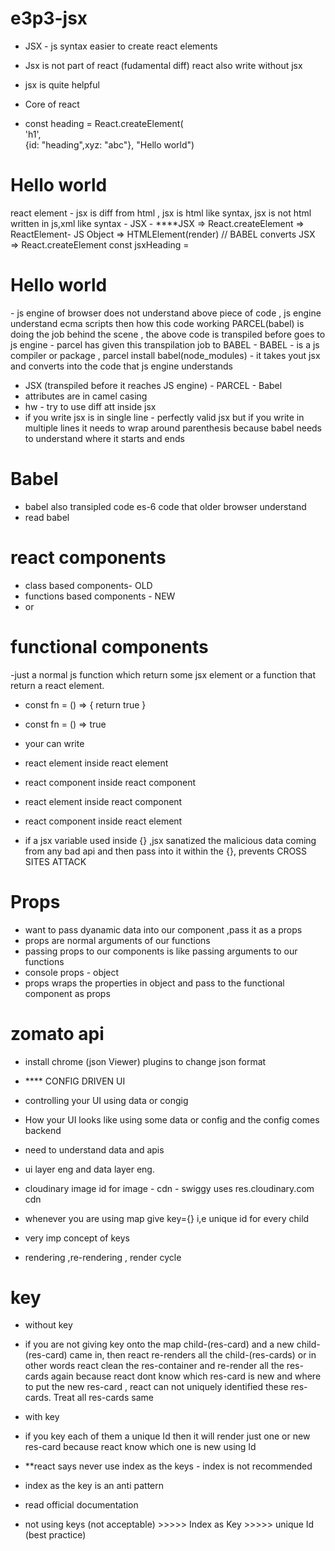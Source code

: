 # e3p3-jsx
- JSX - js syntax easier to create react elements
- Jsx is not part of react (fudamental diff) react also write without jsx
- jsx is quite helpful

- Core of react
- const heading = React.createElement(  
  'h1',                                             
  {id: "heading",xyz: "abc"},
  "Hello world")

<h1>Hello world</h1> react element
- jsx is diff from html , jsx is html like syntax, jsx is not html written in js,xml like syntax
- JSX
- ****JSX => React.createElement => ReactElement- JS Object =>  HTMLElement(render)
// BABEL converts JSX => React.createElement
const jsxHeading = <h1>Hello world</h1>
- js engine of browser does not understand above piece of code , js engine understand ecma scripts then how this code working PARCEL(babel) is doing the job behind the scene , the above code is transpiled before goes to js engine
- parcel has given this transpilation job to BABEL
- BABEL - is a js compiler or package  , parcel install babel(node_modules)
- it takes yout jsx and converts into the code that js engine understands

- JSX (transpiled before it reaches JS engine) - PARCEL - Babel
- attributes are in camel casing
- hw - try to use diff att inside jsx
- if you write jsx is in single line - perfectly valid jsx but if you write in
multiple lines it needs to wrap around parenthesis because babel needs to understand where it starts and ends

# Babel
- babel also transipled code es-6 code that older browser understand
- read babel


# react components
- class based components- OLD
- functions based components - NEW
- <Html /> or <Html></Html> 

# functional components
-just a normal js function which return some jsx element or a function that return a react element.
- const fn = () => {
  return true
}
- const fn = () => true

- your can write
- react element inside react element
- react component inside react component
- react element inside react component
- react component inside react element 
- if a jsx variable used inside {} ,jsx sanatized the malicious data coming from any bad api and then pass into it within the {}, prevents CROSS SITES ATTACK

# Props
- want to pass dyanamic data into our component ,pass it as a props
- props are normal arguments of our functions
- passing props to our components is like passing arguments to our functions 
- console props - object
- props wraps the properties in object and pass to the functional component as props 

# zomato api
- install chrome (json Viewer) plugins to change json format
- **** CONFIG DRIVEN UI
- controlling your UI using data or congig
- How your UI looks like using some data or config and the config comes backend
- need to understand data and apis 
- ui layer eng and data layer eng.
- cloudinary image id for image - cdn - swiggy uses res.cloudinary.com cdn 

- whenever you are using map give key={} i,e unique id for every child
- very imp concept of keys
- rendering ,re-rendering , render cycle

# key
- without key 
- if you are not giving key onto the map child-(res-card) and a new child-(res-card) came in, then react re-renders all the child-(res-cards) or in other words react clean the res-container and re-render all the res-cards again because react dont know which res-card is new and where to put the new res-card , react can not uniquely identified these res-cards.
Treat all res-cards same

- with key
- if you key each of them a unique Id then 
it will render just one or new res-card because react know which one is new using Id


- **react says never use index as the keys - index is not recommended
- index as the key is an anti pattern
- read official documentation
- not using keys (not acceptable) >>>>> Index as Key >>>>> unique Id (best practice)
